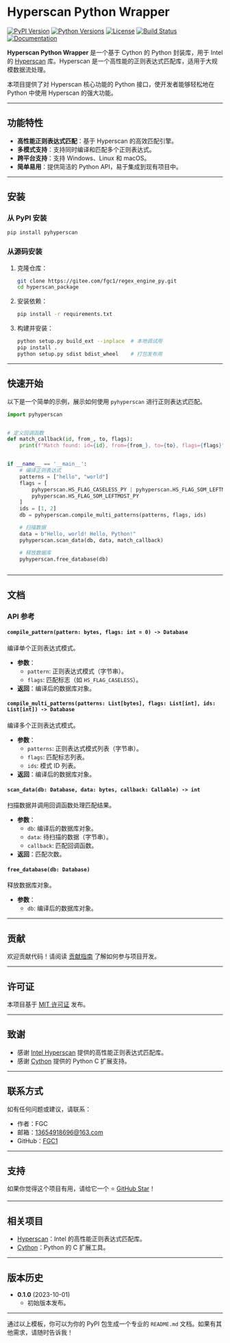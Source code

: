 # Hyperscan Python Wrapper

[![PyPI Version](https://img.shields.io/pypi/v/pyhyperscan.svg)](https://pypi.org/project/pyhyperscan/)
[![Python Versions](https://img.shields.io/pypi/pyversions/pyhyperscan.svg)](https://pypi.org/project/pyhyperscan/)
[![License](https://img.shields.io/pypi/l/pyhyperscan.svg)](https://pypi.org/project/pyhyperscan/)
[![Build Status](https://github.com/yourusername/hyperscan_package/actions/workflows/build.yml/badge.svg)](https://github.com/yourusername/hyperscan_package/actions)
[![Documentation](https://img.shields.io/badge/docs-available-brightgreen)](https://github.com/yourusername/hyperscan_package#readme)

**Hyperscan Python Wrapper** 是一个基于 Cython 的 Python 封装库，用于 Intel 的 [Hyperscan](https://www.intel.com/content/www/us/en/developer/articles/technical/introduction-to-hyperscan.html) 库。Hyperscan 是一个高性能的正则表达式匹配库，适用于大规模数据流处理。

本项目提供了对 Hyperscan 核心功能的 Python 接口，使开发者能够轻松地在 Python 中使用 Hyperscan 的强大功能。

---

## 功能特性

- **高性能正则表达式匹配**：基于 Hyperscan 的高效匹配引擎。
- **多模式支持**：支持同时编译和匹配多个正则表达式。
- **跨平台支持**：支持 Windows、Linux 和 macOS。
- **简单易用**：提供简洁的 Python API，易于集成到现有项目中。

---

## 安装

### 从 PyPI 安装

```bash
pip install pyhyperscan
```

### 从源码安装

1. 克隆仓库：

   ```bash
   git clone https://gitee.com/fgc1/regex_engine_py.git
   cd hyperscan_package
   ```

2. 安装依赖：

   ```bash
   pip install -r requirements.txt
   ```

3. 构建并安装：

   ```bash
   python setup.py build_ext --inplace  # 本地调试用
   pip install .
   python setup.py sdist bdist_wheel    # 打包发布用
   ```

---

## 快速开始

以下是一个简单的示例，展示如何使用 `pyhyperscan` 进行正则表达式匹配。

```python
import pyhyperscan


# 定义回调函数
def match_callback(id, from_, to, flags):
    print(f"Match found: id={id}, from={from_}, to={to}, flags={flags}")


if __name__ == '__main__':
    # 编译正则表达式
    patterns = ["hello", "world"]
    flags = [
        pyhyperscan.HS_FLAG_CASELESS_PY | pyhyperscan.HS_FLAG_SOM_LEFTMOST_PY,
        pyhyperscan.HS_FLAG_SOM_LEFTMOST_PY
    ]
    ids = [1, 2]
    db = pyhyperscan.compile_multi_patterns(patterns, flags, ids)

    # 扫描数据
    data = b"Hello, world! Hello, Python!"
    pyhyperscan.scan_data(db, data, match_callback)

    # 释放数据库
    pyhyperscan.free_database(db)
    
```

---

## 文档

### API 参考

#### `compile_pattern(pattern: bytes, flags: int = 0) -> Database`

编译单个正则表达式模式。

- **参数**：
  - `pattern`: 正则表达式模式（字节串）。
  - `flags`: 匹配标志（如 `HS_FLAG_CASELESS`）。
- **返回**：编译后的数据库对象。

#### `compile_multi_patterns(patterns: List[bytes], flags: List[int], ids: List[int]) -> Database`

编译多个正则表达式模式。

- **参数**：
  - `patterns`: 正则表达式模式列表（字节串）。
  - `flags`: 匹配标志列表。
  - `ids`: 模式 ID 列表。
- **返回**：编译后的数据库对象。

#### `scan_data(db: Database, data: bytes, callback: Callable) -> int`

扫描数据并调用回调函数处理匹配结果。

- **参数**：
  - `db`: 编译后的数据库对象。
  - `data`: 待扫描的数据（字节串）。
  - `callback`: 匹配回调函数。
- **返回**：匹配次数。

#### `free_database(db: Database)`

释放数据库对象。

- **参数**：
  - `db`: 编译后的数据库对象。

---

## 贡献

欢迎贡献代码！请阅读 [贡献指南](CONTRIBUTING.md) 了解如何参与项目开发。

---

## 许可证

本项目基于 [MIT 许可证](LICENSE) 发布。

---

## 致谢

- 感谢 [Intel Hyperscan](https://www.intel.com/content/www/us/en/developer/articles/technical/introduction-to-hyperscan.html) 提供的高性能正则表达式匹配库。
- 感谢 [Cython](https://cython.org/) 提供的 Python C 扩展支持。

---

## 联系方式

如有任何问题或建议，请联系：

- 作者：FGC
- 邮箱：13654918696@163.com
- GitHub：[FGC1](https://gitee.com/fgc1)

---

## 支持

如果你觉得这个项目有用，请给它一个 ⭐️ [GitHub Star](https://github.com/yourusername/hyperscan_package)！

---

## 相关项目

- [Hyperscan](https://www.intel.com/content/www/us/en/developer/articles/technical/introduction-to-hyperscan.html)：Intel 的高性能正则表达式匹配库。
- [Cython](https://cython.org/)：Python 的 C 扩展工具。

---

## 版本历史

- **0.1.0** (2023-10-01)
  - 初始版本发布。

---

通过以上模板，你可以为你的 PyPI 包生成一个专业的 `README.md` 文档。如果有其他需求，请随时告诉我！